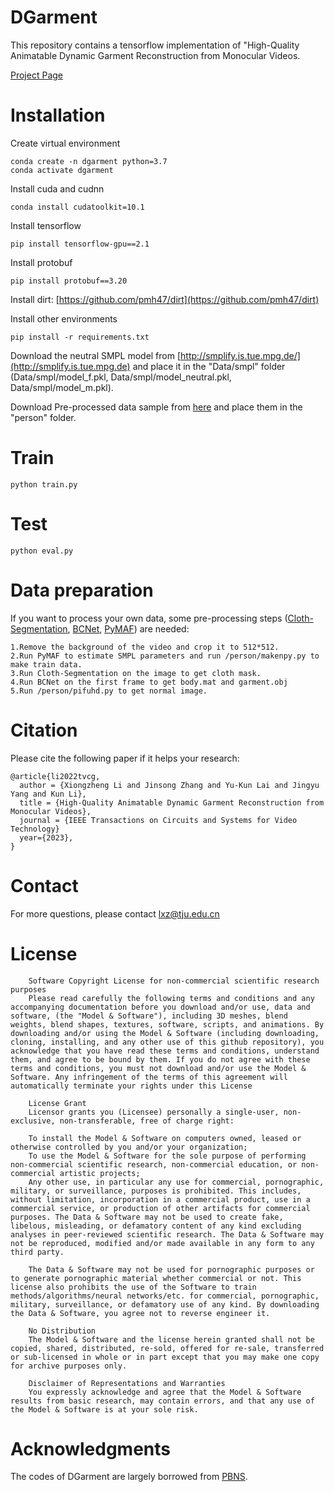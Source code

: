 # DGarment
This repository contains a tensorflow implementation of "High-Quality Animatable Dynamic Garment Reconstruction from Monocular Videos.

[Project Page](http://cic.tju.edu.cn/faculty/likun/projects/DGarment/index.html)



<!-- # Requirement -->



# Installation
Create virtual environment

    conda create -n dgarment python=3.7
    conda activate dgarment

Install cuda and cudnn

    conda install cudatoolkit=10.1

Install tensorflow

    pip install tensorflow-gpu==2.1

Install protobuf

    pip install protobuf==3.20

Install dirt:  [https://github.com/pmh47/dirt](https://github.com/pmh47/dirt)

Install other environments

    pip install -r requirements.txt 

Download the neutral SMPL model from [http://smplify.is.tue.mpg.de/](http://smplify.is.tue.mpg.de) and place it in the "Data/smpl" folder (Data/smpl/model_f.pkl, Data/smpl/model_neutral.pkl, Data/smpl/model_m.pkl).
    

Download Pre-processed data sample from [here](https://drive.google.com/drive/folders/1suTuBf8TKgCrxJxmvdDV6JW2VSHswnBi?usp=sharing) and place them in the "person" folder.
    


# Train
    python train.py


# Test
    python eval.py

# Data preparation
If you want to process your own data, some pre-processing steps ([Cloth-Segmentation](https://github.com/levindabhi/cloth-segmentation), [BCNet](https://github.com/jby1993/BCNet), [PyMAF](https://github.com/HongwenZhang/PyMAF)) are needed:

    1.Remove the background of the video and crop it to 512*512.
    2.Run PyMAF to estimate SMPL parameters and run /person/makenpy.py to make train data.
    3.Run Cloth-Segmentation on the image to get cloth mask.
    4.Run BCNet on the first frame to get body.mat and garment.obj
    5.Run /person/pifuhd.py to get normal image.


# Citation
Please cite the following paper if it helps your research:

    @article{li2022tvcg,
      author = {Xiongzheng Li and Jinsong Zhang and Yu-Kun Lai and Jingyu Yang and Kun Li},
      title = {High-Quality Animatable Dynamic Garment Reconstruction from Monocular Videos},
      journal = {IEEE Transactions on Circuits and Systems for Video Technology}
      year={2023},
    }


# Contact
For more questions, please contact lxz@tju.edu.cn

# License
        Software Copyright License for non-commercial scientific research purposes
        Please read carefully the following terms and conditions and any accompanying documentation before you download and/or use, data and software, (the "Model & Software"), including 3D meshes, blend weights, blend shapes, textures, software, scripts, and animations. By downloading and/or using the Model & Software (including downloading, cloning, installing, and any other use of this github repository), you acknowledge that you have read these terms and conditions, understand them, and agree to be bound by them. If you do not agree with these terms and conditions, you must not download and/or use the Model & Software. Any infringement of the terms of this agreement will automatically terminate your rights under this License

        License Grant
        Licensor grants you (Licensee) personally a single-user, non-exclusive, non-transferable, free of charge right:

        To install the Model & Software on computers owned, leased or otherwise controlled by you and/or your organization;
        To use the Model & Software for the sole purpose of performing non-commercial scientific research, non-commercial education, or non-commercial artistic projects;
        Any other use, in particular any use for commercial, pornographic, military, or surveillance, purposes is prohibited. This includes, without limitation, incorporation in a commercial product, use in a commercial service, or production of other artifacts for commercial purposes. The Data & Software may not be used to create fake, libelous, misleading, or defamatory content of any kind excluding analyses in peer-reviewed scientific research. The Data & Software may not be reproduced, modified and/or made available in any form to any third party.

        The Data & Software may not be used for pornographic purposes or to generate pornographic material whether commercial or not. This license also prohibits the use of the Software to train methods/algorithms/neural networks/etc. for commercial, pornographic, military, surveillance, or defamatory use of any kind. By downloading the Data & Software, you agree not to reverse engineer it.

        No Distribution
        The Model & Software and the license herein granted shall not be copied, shared, distributed, re-sold, offered for re-sale, transferred or sub-licensed in whole or in part except that you may make one copy for archive purposes only.

        Disclaimer of Representations and Warranties
        You expressly acknowledge and agree that the Model & Software results from basic research, may contain errors, and that any use of the Model & Software is at your sole risk. 
        
# Acknowledgments
The codes of DGarment are largely borrowed from [PBNS](https://github.com/hbertiche/PBNS).

